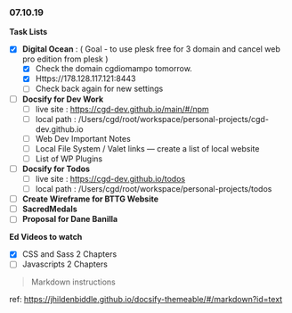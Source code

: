 ### 07.10.19

**Task Lists**

- [x] **Digital Ocean** : ( Goal - to use plesk free for 3 domain and cancel web pro edition from plesk )
  - [x] Check the domain cgdiomampo tomorrow.
  - [x] Https://178.128.117.121:8443
  - [ ] Check back again for new settings
- [ ] **Docsify for Dev Work**
  - [ ] live site : https://cgd-dev.github.io/main/#/npm
  - [ ] local path : /Users/cgd/root/workspace/personal-projects/cgd-dev.github.io
  - [ ] Web Dev Important Notes
  - [ ] Local File System / Valet links — create a list of local website
  - [ ] List of WP Plugins
- [ ] **Docsify for Todos**
  - [ ] live site : https://cgd-dev.github.io/todos
  - [ ] local path : /Users/cgd/root/workspace/personal-projects/todos
- [ ] **Create Wireframe for BTTG Website**
- [ ] **SacredMedals**
- [ ] **Proposal for Dane Banilla**

**Ed Videos to watch**

- [x] CSS and Sass 2 Chapters
- [ ] Javascripts 2 Chapters

> Markdown instructions

ref: https://jhildenbiddle.github.io/docsify-themeable/#/markdown?id=text
